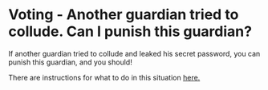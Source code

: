 # Voting - Another guardian tried to collude. Can I punish this guardian?

If another guardian tried to collude and leaked his secret password, you can punish this guardian, and you should!

There are instructions for what to do in this situation [here.](https://github.com/78carla/tech\_1/blob/main/users/products/aragon-court/dispute-lifecycle.md)
